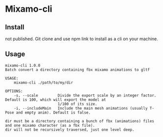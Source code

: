 # Mixamo-cli

## Install

not published. Git clone and use npm link to install as a cli on your machine.

## Usage

```
mixamo-cli 1.0.0
Batch convert a directory containing fbx mixamo animations to gltf

USAGE:
    mixamo-cli ./path/to/my/dir

OPTIONS:
    -s, --scale         Divide the export scale by an integer factor. Default is 100, which will export the model at
                        1/100 of its size.
    -i, --includeMain   Include the main mesh animations (usually T-Pose and empty anim). Default is false.

dir must be a directory containing a bunch of fbx (animations) files and one mixamo character (as a fbx file).
dir will not be recursively traversed, just one level deep.
```